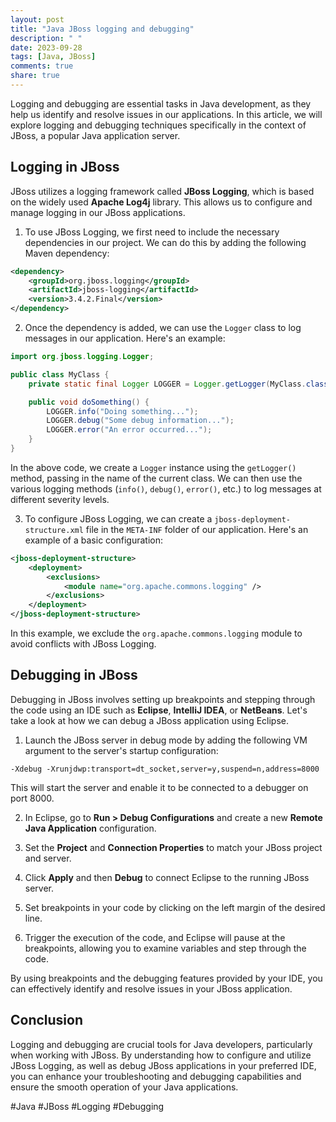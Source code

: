 ```yaml
---
layout: post
title: "Java JBoss logging and debugging"
description: " "
date: 2023-09-28
tags: [Java, JBoss]
comments: true
share: true
---
```


Logging and debugging are essential tasks in Java development, as they help us identify and resolve issues in our applications. In this article, we will explore logging and debugging techniques specifically in the context of JBoss, a popular Java application server.

## Logging in JBoss

JBoss utilizes a logging framework called **JBoss Logging**, which is based on the widely used **Apache Log4j** library. This allows us to configure and manage logging in our JBoss applications.

1. To use JBoss Logging, we first need to include the necessary dependencies in our project. We can do this by adding the following Maven dependency:

```xml
<dependency>
    <groupId>org.jboss.logging</groupId>
    <artifactId>jboss-logging</artifactId>
    <version>3.4.2.Final</version>
</dependency>
```

2. Once the dependency is added, we can use the `Logger` class to log messages in our application. Here's an example:

```java
import org.jboss.logging.Logger;

public class MyClass {
    private static final Logger LOGGER = Logger.getLogger(MyClass.class);

    public void doSomething() {
        LOGGER.info("Doing something...");
        LOGGER.debug("Some debug information...");
        LOGGER.error("An error occurred...");
    }
}
```

In the above code, we create a `Logger` instance using the `getLogger()` method, passing in the name of the current class. We can then use the various logging methods (`info()`, `debug()`, `error()`, etc.) to log messages at different severity levels.

3. To configure JBoss Logging, we can create a `jboss-deployment-structure.xml` file in the `META-INF` folder of our application. Here's an example of a basic configuration:

```xml
<jboss-deployment-structure>
    <deployment>
        <exclusions>
            <module name="org.apache.commons.logging" />
        </exclusions>
    </deployment>
</jboss-deployment-structure>
```

In this example, we exclude the `org.apache.commons.logging` module to avoid conflicts with JBoss Logging.

## Debugging in JBoss

Debugging in JBoss involves setting up breakpoints and stepping through the code using an IDE such as **Eclipse**, **IntelliJ IDEA**, or **NetBeans**. Let's take a look at how we can debug a JBoss application using Eclipse.

1. Launch the JBoss server in debug mode by adding the following VM argument to the server's startup configuration:

```
-Xdebug -Xrunjdwp:transport=dt_socket,server=y,suspend=n,address=8000
```

This will start the server and enable it to be connected to a debugger on port 8000.

2. In Eclipse, go to **Run > Debug Configurations** and create a new **Remote Java Application** configuration.

3. Set the **Project** and **Connection Properties** to match your JBoss project and server.

4. Click **Apply** and then **Debug** to connect Eclipse to the running JBoss server.

5. Set breakpoints in your code by clicking on the left margin of the desired line.

6. Trigger the execution of the code, and Eclipse will pause at the breakpoints, allowing you to examine variables and step through the code.

By using breakpoints and the debugging features provided by your IDE, you can effectively identify and resolve issues in your JBoss application.

## Conclusion

Logging and debugging are crucial tools for Java developers, particularly when working with JBoss. By understanding how to configure and utilize JBoss Logging, as well as debug JBoss applications in your preferred IDE, you can enhance your troubleshooting and debugging capabilities and ensure the smooth operation of your Java applications.

#Java #JBoss #Logging #Debugging